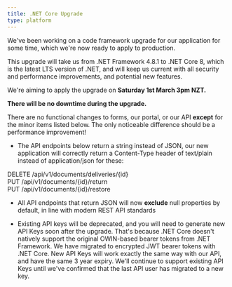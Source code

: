 ```yaml
---
title: .NET Core Upgrade
type: platform
---
```


We've been working on a code framework upgrade for our application for some time, which we're now ready to apply to production.

This upgrade will take us from .NET Framework 4.8.1 to .NET Core 8, which is the latest LTS version of .NET, and will keep us current with all security and performance improvements, and potential new features.

We're aiming to apply the upgrade on **Saturday 1st March 3pm NZT.**

**There will be no downtime during the upgrade.**

There are no functional changes to forms, our portal, or our API **except** for the minor items listed below. The only noticeable difference should be a performance improvement!

* The API endpoints below return a string instead of JSON, our new application will correctly return a Content-Type header of text/plain instead of application/json for these:

DELETE /api/v1/documents/deliveries/{id}  
PUT /api/v1/documents/{id}/return  
PUT /api/v1/documents/{id}/restore

* All API endpoints that return JSON will now **exclude** null properties by default, in line with modern REST API standards

* Existing API keys will be deprecated, and you will need to generate new API Keys soon after the upgrade. That's because .NET Core doesn't natively support the original OWIN-based bearer tokens from .NET Framework. We have migrated to encrypted JWT bearer tokens with .NET Core. New API Keys will work exactly the same way with our API, and have the same 3 year expiry. We'll continue to support existing API Keys until we've confirmed that the last API user has migrated to a new key.